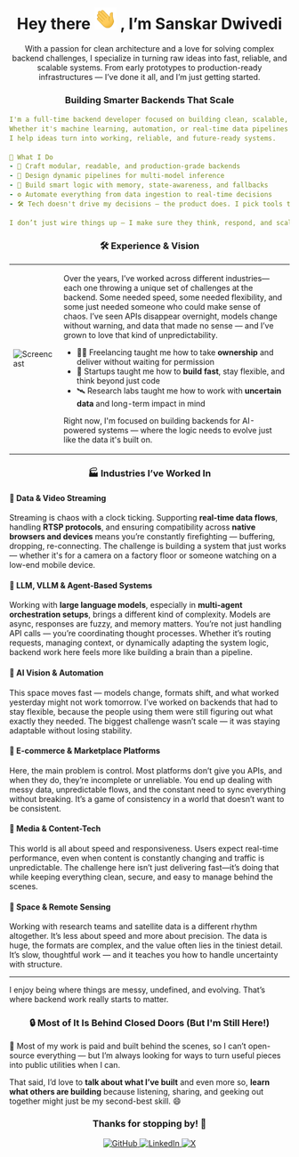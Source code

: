  
<h1 align="center"> Hey there <img src="https://github.com/Knighthawk-Leo/Knighthawk-Leo/blob/main/Hi.gif" width="40px" /> , I’m Sanskar Dwivedi </h1>
<p align="center">
  With a passion for clean architecture and a love for solving complex backend challenges,  
  I specialize in turning raw ideas into fast, reliable, and scalable systems.  
  From early prototypes to production-ready infrastructures — I’ve done it all, and I’m just getting started.
</p>
<h3 align="center"> Building Smarter Backends That Scale </h3>


```yaml
I'm a full-time backend developer focused on building clean, scalable, and intelligent systems.
Whether it's machine learning, automation, or real-time data pipelines —
I help ideas turn into working, reliable, and future-ready systems.

🚀 What I Do
- 🧩 Craft modular, readable, and production-grade backends  
- 🔁 Design dynamic pipelines for multi-model inference  
- 🧠 Build smart logic with memory, state-awareness, and fallbacks  
- ⚙️ Automate everything from data ingestion to real-time decisions
- 🛠️ Tech doesn't drive my decisions — the product does. I pick tools that fit the problem, not the trend.
    
I don’t just wire things up — I make sure they think, respond, and scale.
```

<h3 align="center">🛠 Experience & Vision</h3>

<table>
  <tr>
    <td>
      <img src="https://user-images.githubusercontent.com/2702526/45913619-818f1100-be53-11e8-8138-6ddfe42e15af.gif" alt="Screencast" width="300">
    </td>
    <td>

Over the years, I’ve worked across different industries—each one throwing a unique set of challenges at the backend. Some needed speed, some needed flexibility, and some just needed someone who could make sense of chaos. I’ve seen APIs disappear overnight, models change without warning, and data that made no sense — and I’ve grown to love that kind of unpredictability.

- 🧑‍💻 Freelancing taught me how to take **ownership** and deliver without waiting for permission  
- 🚀 Startups taught me how to **build fast**, stay flexible, and think beyond just code  
- 🛰️ Research labs taught me how to work with **uncertain data** and long-term impact in mind  

Right now, I'm focused on building backends for AI-powered systems — where the logic needs to evolve just like the data it's built on.

   
  </tr>
</table>

<h3 align="center"> 🏭 Industries I’ve Worked In </h3>

#### 🔹 Data & Video Streaming  
Streaming is chaos with a clock ticking. Supporting **real-time data flows**, handling **RTSP protocols**, and ensuring compatibility across **native browsers and devices** means you’re constantly firefighting — buffering, dropping, re-connecting. The challenge is building a system that just works — whether it's for a camera on a factory floor or someone watching on a low-end mobile device.

#### 🔹 LLM, VLLM & Agent-Based Systems  
Working with **large language models**, especially in **multi-agent orchestration setups**, brings a different kind of complexity. Models are async, responses are fuzzy, and memory matters. You’re not just handling API calls — you’re coordinating thought processes. Whether it’s routing requests, managing context, or dynamically adapting the system logic, backend work here feels more like building a brain than a pipeline.

#### 🔹 AI Vision & Automation  
This space moves fast — models change, formats shift, and what worked yesterday might not work tomorrow. I’ve worked on backends that had to stay flexible, because the people using them were still figuring out what exactly they needed. The biggest challenge wasn’t scale — it was staying adaptable without losing stability.

#### 🔹 E-commerce & Marketplace Platforms  
Here, the main problem is control. Most platforms don’t give you APIs, and when they do, they’re incomplete or unreliable. You end up dealing with messy data, unpredictable flows, and the constant need to sync everything without breaking. It’s a game of consistency in a world that doesn’t want to be consistent.

#### 🔹 Media & Content-Tech  
This world is all about speed and responsiveness. Users expect real-time performance, even when content is constantly changing and traffic is unpredictable. The challenge here isn’t just delivering fast—it’s doing that while keeping everything clean, secure, and easy to manage behind the scenes.

#### 🔹 Space & Remote Sensing  
Working with research teams and satellite data is a different rhythm altogether. It’s less about speed and more about precision. The data is huge, the formats are complex, and the value often lies in the tiniest detail. It’s slow, thoughtful work — and it teaches you how to handle uncertainty with structure.

---

I enjoy being where things are messy, undefined, and evolving. That’s where backend work really starts to matter.



<h3 align="center">🔒 Most of It Is Behind Closed Doors (But I'm Still Here!) </h3>
💬 Most of my work is paid and built behind the scenes, so I can’t open-source everything — but I’m always looking for ways to turn useful pieces into public utilities when I can.

That said, I’d love to **talk about what I’ve built** and even more so, **learn what others are building**
because listening, sharing, and geeking out together might just be my second-best skill. 😄

<h3 align="center"> Thanks for stopping by! 🚀 </h3>


<div align="center">
  <a href="https://github.com/Knighthawk-Leo" target="_blank">
    <img src="https://img.shields.io/badge/GitHub-%2324292e.svg?&style=for-the-badge&logo=github&logoColor=white" alt="GitHub" />
  </a>
  <a href="https://www.linkedin.com/in/sanskar-dwivedi-a20201200/" target="_blank">
    <img src="https://img.shields.io/badge/LinkedIn-%231E77B5.svg?&style=for-the-badge&logo=linkedin&logoColor=white" alt="LinkedIn" />
  </a>
  <a href="https://x.com/SanskarDwived" target="_blank">
    <img src="https://img.shields.io/badge/X-%23000000.svg?&style=for-the-badge&logo=twitter&logoColor=white" alt="X" />
  </a>
</div>



